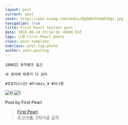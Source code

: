 ```yaml
---
layout: post
current: post
cover: https://pbs.twimg.com/media/DgdmDzGVAAE3Ogi.jpg
navigation: true
title: First Pearl twitter post
date: 2018-06-24 23:14:32 +0900 KST
tags: 나경 First-Pearl photo
class: post-template
subclass: post tag-photo
author: auto-posting
---
```


```  
180622 뮤직뱅크 출근  
  
네 생각에 하루가 다 갔어  
  
#프로미스나인 #fromis_9 #이나경  

```

![0](https://pbs.twimg.com/media/DgdmCsBUYAAsfNU.jpg)
![1](https://pbs.twimg.com/media/DgdmDzGVAAE3Ogi.jpg)


Post by First Pearl

> [First Pearl](https://twitter.com/fromis_ng)  
  로고크롭, 2차가공 금지